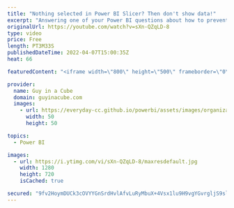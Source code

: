 ```yaml
---
title: "Nothing selected in Power BI Slicer? Then don't show data!"
excerpt: "Answering one of your Power BI questions about how to prevent data in a visual if nothing is selected in a slicer! Challenge accepted!   Do's and Don't with cascading slicers in Power BI https://www.youtube.com/watch?v=1yv5srlqgmI  📢 Become a member: https://guyinacu.be/membership \r \r *******************"
originalUrl: https://youtube.com/watch?v=sXn-QZqLD-8
type: video
price: Free
length: PT3M33S
publishedDateTime: 2022-04-07T15:00:35Z
heat: 66

featuredContent: "<iframe width=\"800\" height=\"500\" frameborder=\"0\" src=\"https://www.youtube.com/embed/sXn-QZqLD-8\" allow=\"accelerometer; autoplay; encrypted-media; gyroscope; picture-in-picture\" allowfullscreen></iframe>"

provider:
  name: Guy in a Cube
  domain: guyinacube.com
  images:
    - url: https://everyday-cc.github.io/powerbi/assets/images/organizations/guyinacube.com-50x50.jpg
      width: 50
      height: 50

topics:
  - Power BI

images:
  - url: https://i.ytimg.com/vi/sXn-QZqLD-8/maxresdefault.jpg
    width: 1280
    height: 720
    isCached: true

secured: "9fv2HoymDUCk3cOVYYGnSrdHvlAfvLuRyMbuX+4Vsx1lu9H9vgYGvrgljS9slV+nAbI6u1kkb0eippXs0Ke6+JxkC7Hb3iXxIwB/+DI32yWbeKHDKmTJhhYh9WY6Gs4nV2yVGpVx1ZTW41EXdYVwzKSenOpdk2q6ucow6mPAVzQ6AJ1tUtUgzK5uiEEk88iGpiknbWAB3xuBe2AuUwvCnEsj2+QYvra26I9U5uPIKKKdj5OtpmY0BrIQzURiZveAFlLl/HZkuJuhA4GrUZ5dA1Ymd9XL3oze8FQ/+Wez/rQ78U5RQRCi4c9e9JdGAAeb9PI7ogcHrmShnHJfbcGYWUmc5A2oH1rFKxc+C6nXDq06PBfo36xRA9kg4sSJpzSbmkI45Lt6Y3pAc0Ia042dwhUptfnRbN/eAGLMz2F+c+w=;gF7PL4Zc2i+Euaz2L6F2lg=="
---
```


